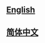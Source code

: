 ## <a href='https://serialportsample.readthedocs.io/en/latest/'>English</a>
## <a href='https://serialportsample.readthedocs.io/zh_CN/latest/'>简体中文</a>